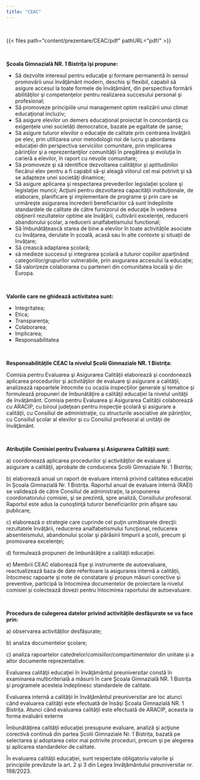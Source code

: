 ```yaml
---
title: "CEAC"
---
```

&ensp;

<!--- This is an HTML comment in Markdown -->

{{< files path="content/prezentare/CEAC/pdf" pathURL="pdf/" >}}


&ensp;

**Școala Gimnazială NR. 1 Bistrița își propune:**

- Să dezvolte interesul pentru educaţie şi formare permanentă în sensul promovării unui învăţământ modern, deschis şi flexibil, capabil să asigure accesul la toate  formele de învăţământ, din perspectiva formării abilităţilor şi competenţelor pentru realizarea succesului personal şi profesional;
- Să promoveze principiile unui management optim realizării unui climat educaţional incluziv;
- Să asigure elevilor un demers educațional proiectat în concordanță cu exigențele unei societăți democratice, bazate pe egalitate de șanse; 
- Să asigure tuturor elevilor o educaţie de calitate prin centrarea învăţării pe elev, prin utilizarea unor metodologii noi de lucru şi abordarea educaţiei din perspectiva serviciilor comunitare, prin implicarea părinţilor şi a reprezentanţilor comunităţii în pregătirea şi evoluţia în carieră a elevilor, în raport cu nevoile comunitare;
- Să promoveze şi să identifice dezvoltarea calităţilor şi aptitudinilor fiecărui elev pentru a fi capabil să-şi aleagă viitorul cel mai potrivit şi să se adapteze unei societăţi dinamice;
- Să asigure aplicarea şi respectarea prevederilor legislaţiei şcolare şi legislaţiei muncii;
Acţiuni pentru dezvoltarea capacităţii instituţionale, de elaborare, planificare şi implementare de programe şi prin care se urmăreşte asigurarea încrederii beneficiarilor că sunt îndeplinite standardele de calitate de către furnizorul de educaţie în vederea obţinerii rezultatelor optime ale învăţării, cultivării excelenţei, reducerii abandonului şcolar, a reducerii analfabetismului functional;
- Să îmbunătățească starea de bine a elevilor în toate activitățile asociate cu învățarea, derulate în școală, acasă sau în alte contexte și situații de învățare;
- Să crească adaptarea școlară;
- să medieze succesul şi integrarea școlară a tuturor copiilor aparținând categoriilor/grupurilor vulnerabile, prin asigurarea accesului la educație;
- Să valorizeze colaborarea cu parteneri din comunitatea locală și din Europa.

&ensp;

**Valorile care ne ghidează activitatea sunt:**

- Integritatea;
- Etica;
- Transparența;
- Colaborarea;
- Implicarea;
- Responsabilitatea

&ensp;

**Responsabilitățile CEAC la nivelul Școlii Gimnaziale NR. 1 Bistrița:**

Comisia pentru Evaluarea şi Asigurarea Calității elaborează şi coordonează aplicarea procedurilor şi activităţilor de evaluare şi asigurare a calităţii, analizează rapoartele întocmite cu ocazia inspecţiilor generale şi tematice şi formulează propuneri de îmbunătăţire a calităţii educaţiei la nivelul unităţii de învăţământ. 
Comisia pentru Evaluarea şi Asigurarea Calității colaborează cu ARACIP, cu biroul judeţean pentru inspecţie şcolară şi asigurare a calităţii, cu Consiliul de administraţie, cu structurile asociative ale părinţilor, cu Consiliul şcolar al elevilor şi cu Consiliul profesoral al unităţii de învăţământ. 

&ensp;

**Atribuţiile Comisiei pentru Evaluarea şi Asigurarea Calității sunt:**

a) coordonează aplicarea procedurilor şi activităţilor de evaluare şi asigurare a calităţii, aprobate de conducerea Școlii Gimnaziale Nr. 1 Bistrița;

b) elaborează anual un raport de evaluare internă privind calitatea educaţiei în Școala Gimnazială Nr. 1 Bistrița. Raportul anual de evaluare internă (RAEI) se validează de către Consiliul de administraţie, la propunerea coordonatorului comisiei, şi se prezintă, spre analiză, Consiliului profesoral. Raportul este adus la cunoştinţă tuturor beneficiarilor prin afişare sau publicare;

c) elaborează o strategie care cuprinde cel puţin următoarele direcţii: rezultatele învăţării, reducerea analfabetismului funcţional, reducerea absenteismului, abandonului şcolar şi părăsirii timpurii a şcolii, precum şi promovarea excelenţei;

d) formulează propuneri de îmbunătăţire a calităţii educaţiei.

e) Membrii CEAC elaborează fişe şi instrumente de autoevaluare, reactualizează baza de date referitoare la asigurarea internă a calității, întocmesc rapoarte şi note de constatare şi propun măsuri corective şi preventive, participă la întocmirea documentelor de proiectare la nivelul comisiei și colectează dovezi pentru întocmirea raportului de autoevaluare.

&ensp;

**Procedura de culegerea datelor privind activitățile desfăşurate se va face prin:**

a) observarea activităților desfășurate;

b) analiza documentelor şcolare;

c) analiza rapoartelor catedrelor/comisiilor/compartimentelor din unitate și a altor documente reprezentative.

Evaluarea calităţii educaţiei în învăţământul preuniversitar constă în examinarea multicriterială a măsurii în care Școala Gimnazială NR. 1 Bistrița şi programele acesteia îndeplinesc standardele de calitate.

Evaluarea internă a calităţii în învăţământul preuniversitar are loc atunci când evaluarea calităţii este efectuată de însăşi Școala Gimnazială NR. 1 Bistrița. Atunci când evaluarea calităţii este efectuată de ARACIP, aceasta ia forma evaluării externe

Îmbunătăţirea calităţii educaţiei presupune evaluare, analiză şi acţiune corectivă continuă din partea Școlii Gimnaziale Nr. 1 Bistrița, bazată pe selectarea şi adoptarea celor mai potrivite proceduri, precum şi pe alegerea şi aplicarea standardelor de calitate.

În evaluarea calităţii educaţiei, sunt respectate obligatoriu valorile şi principiile prevăzute la art. 2 şi 3 din Legea învăţământului preuniversitar nr. 198/2023.